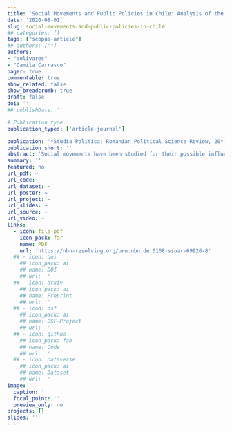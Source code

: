 ```yaml
---
title: 'Social Movements and Public Policies in Chile: Analysis of the Student Movement of 2011 and the No+AFP movement of 2016'
date: '2020-08-01'
slug: social-movements-and-public-policies-in-chile
## categories: []
tags: ["scopus-article"]
## authors: [""]
authors:
- "aolivares"
- "Camila Carrasco"
pager: true
commentable: true
show_related: false
show_breadcrumb: true
draft: false
doi: ''
## publishDate: ''

# Publication type.
publication_types: ['article-journal']

publication: '*Studia Politica: Romanian Political Science Review, 20*(2), 203-222'
publication_short: ''
abstract: 'Social movements have been studied for their possible influence within political systems. In the past 12 years, Chile has registered an increasing number of social movements that have played an important role in the political system. This article adopts a qualitative methodology with a comparative approach of a case, comparing the student movement of 2011 and the No+AFP movement of 2016 and the influence of each movement on the public policy process, their linkages with political parties and whether this connection contributes to the movement having a greater incidence in decision-making. For the development of the comparison, the responses of the political system to the movements will be used; the incidence of the social movements will be analyzed by the level of intervention in the stages of public policy; and finally, the influence of movements will be examined, distinguishing a reactive influence (refusing to accept any decision of the authority) from a proactive influence (participating in the decision-making process of policies).'
summary: ''
featured: no
url_pdf: ~
url_code: ~
url_dataset: ~
url_poster: ~
url_project: ~
url_slides: ~
url_source: ~
url_video: ~
links:
  - icon: file-pdf
    icon_pack: far
    name: PDF
    url: 'https://nbn-resolving.org/urn:nbn:de:0168-ssoar-69926-8'
  ## - icon: doi
    ## icon_pack: ai
    ## name: DOI
    ## url: ''
  ## - icon: arxiv
    ## icon_pack: ai
    ## name: Preprint
    ## url: ''
  ## - icon: osf
    ## icon_pack: ai
    ## name: OSF-Project
    ## url: ''
  ## - icon: github
    ## icon_pack: fab
    ## name: Code
    ## url: ''
  ## - icon: dataverse
    ## icon_pack: ai
    ## name: Dataset
    ## url: ''
image:
  caption: ''
  focal_point: ''
  preview_only: no
projects: []
slides: ''
---
```

